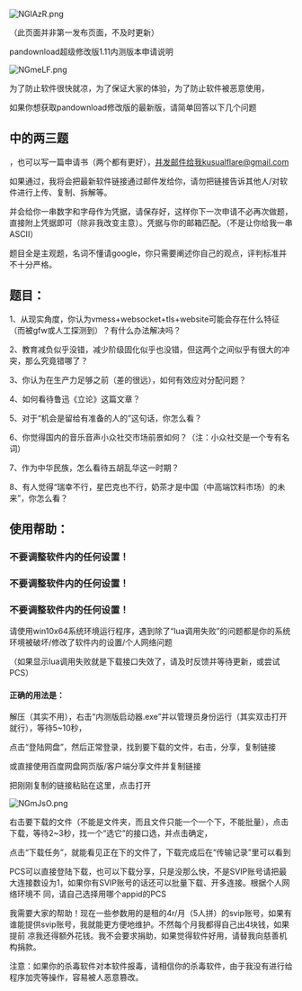 
![NGlAzR.png](https://s1.ax1x.com/2020/06/22/NGlAzR.png)

（此页面并非第一发布页面，不及时更新）

pandownload超级修改版1.11内测版本申请说明

![NGmeLF.png](https://s1.ax1x.com/2020/06/22/NGmeLF.png)

为了防止软件很快就凉，为了保证大家的体验，为了防止软件被恶意使用，

如果你想获取pandownload修改版的最新版，请简单回答以下几个问题
## 中的两三题

，也可以写一篇申请书（两个都有更好），并发邮件给我kusualflare@gmail.com

如果通过，我将会把最新软件链接通过邮件发给你，请勿把链接告诉其他人/对软件进行上传、复制、拆解等。

并会给你一串数字和字母作为凭据，请保存好，这样你下一次申请不必再次做题，直接附上凭据即可（除非我改变主意）。凭据与你的邮箱匹配。（不是让你给我一串ASCII）

题目全是主观题，名词不懂请google，你只需要阐述你自己的观点，评判标准并不十分严格。

## 题目：

1、从现实角度，你认为vmess+websocket+tls+website可能会存在什么特征（而被gfw或人工探测到）？有什么办法解决吗？

2、教育减负似乎没错，减少阶级固化似乎也没错，但这两个之间似乎有很大的冲突，那么究竟错哪了？

3、你认为在生产力足够之前（差的很远），如何有效应对分配问题？

4、如何看待鲁迅《立论》这篇文章？

5、对于“机会是留给有准备的人的”这句话，你怎么看？

6、你觉得国内的音乐音声小众社交市场前景如何？（注：小众社交是一个专有名词）

7、作为中华民族，怎么看待五胡乱华这一时期？

8、有人觉得“瑞幸不行，星巴克也不行，奶茶才是中国（中高端饮料市场）的未来”，你怎么看？

## 使用帮助：

### 不要调整软件内的任何设置！

### 不要调整软件内的任何设置！

### 不要调整软件内的任何设置！

请使用win10x64系统环境运行程序，遇到除了“lua调用失败”的问题都是你的系统环境被破坏/修改了软件内的设置/个人网络问题

（如果显示lua调用失败就是下载接口失效了，请及时反馈并等待更新，或尝试PCS）

#### 正确的用法是：

解压（其实不用），右击“内测版启动器.exe”并以管理员身份运行（其实双击打开就行），等待5~10秒，

点击“登陆网盘”，然后正常登录，找到要下载的文件，右击，分享，复制链接

或直接使用百度网盘网页版/客户端分享文件并复制链接

把刚刚复制的链接粘贴在这里，点击打开

![NGmJsO.png](https://s1.ax1x.com/2020/06/22/NGmJsO.png)



右击要下载的文件（不能是文件夹，而且文件只能一个一个下，不能批量），点击下载，等待2~3秒，找一个“选它”的接口选，并点击确定，

点击“下载任务”，就能看见正在下的文件了，下载完成后在“传输记录”里可以看到


PCS可以直接登陆下载，也可以下载分享，只是没那么快，不是SVIP账号请把最大连接数设为1，如果你有SVIP账号的话还可以批量下载、开多连接。根据个人网络环境不
同，请自己选择用哪个appid的PCS


我需要大家的帮助！现在一些参数用的是租的4r/月（5人拼）的svip账号，如果有谁能提供svip账号，我就能更方便地维护。不然每个月我都得自己出4块钱，如果提前
凉我还得额外花钱。我不会要求捐助，如果觉得软件好用，请替我向慈善机构捐款。

注意：如果你的杀毒软件对本软件报毒，请相信你的杀毒软件，由于我没有进行给程序加壳等操作，容易被人恶意篡改。
